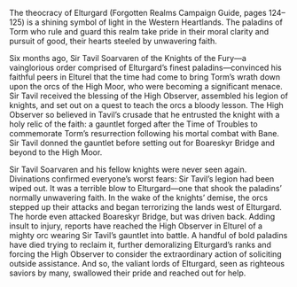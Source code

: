 The theocracy of Elturgard (Forgotten Realms Campaign Guide, pages 124–125) is a shining symbol of light in the Western Heartlands. The paladins of Torm who rule and guard this realm take pride in their moral clarity and pursuit of good, their hearts steeled by unwavering faith. 

Six months ago, Sir Tavil Soarvaren of the Knights of the Fury—a vainglorious order comprised of Elturgard’s finest paladins—convinced his faithful peers in Elturel that the time had come to bring Torm’s wrath down upon the orcs of the High Moor, who were becoming a significant menace. Sir Tavil received the blessing of the High Observer, assembled his legion of knights, and set out on a quest to teach the orcs a bloody lesson. The High Observer so believed in Tavil’s crusade that he entrusted the knight with a holy relic of the faith: a gauntlet forged after the Time of Troubles to commemorate Torm’s resurrection following his mortal combat with Bane. Sir Tavil donned the gauntlet before setting out for Boareskyr Bridge and beyond to the High Moor. 

Sir Tavil Soarvaren and his fellow knights were never seen again. Divinations confirmed everyone’s worst fears: Sir Tavil’s legion had been wiped out. It was a terrible blow to Elturgard—one that shook the paladins’ normally unwavering faith. In the wake of the knights’ demise, the orcs stepped up their attacks and began terrorizing the lands west of Elturgard. The horde even attacked Boareskyr Bridge, but was driven back. Adding insult to injury, reports have reached the High Observer in Elturel of a mighty orc wearing Sir Tavil’s gauntlet into battle. A handful of bold paladins have died trying to reclaim it, further demoralizing Elturgard’s ranks and forcing the High Observer to consider the extraordinary action of soliciting outside assistance. And so, the valiant lords of Elturgard, seen as righteous saviors by many, swallowed their pride and reached out for help.